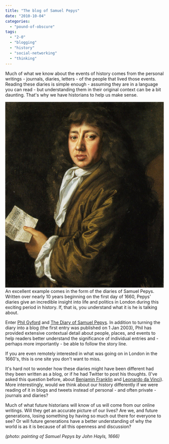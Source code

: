 ```yaml
---
title: "The blog of Samuel Pepys"
date: "2010-10-04"
categories: 
  - "pound-of-obscure"
tags: 
  - "2-0"
  - "blogging"
  - "history"
  - "social-networking"
  - "thinking"
---
```


Much of what we know about the events of history comes from the personal writings - journals, diaries, letters - of the people that lived those events. Reading these diaries is simple enough - assuming they are in a language you can read - but understanding them in their original context can be a bit daunting. That's why we have historians to help us make sense.

![](images/Samuel_Pepys.jpg "Samuel Pepys")An excellent example comes in the form of the diaries of Samuel Pepys. Written over nearly 10 years beginning on the first day of 1660, Pepys' diaries give an incredible insight into life and politics in London during this exciting period in history. If, that is, you understand what it is he is talking about.

Enter [Phil Gyford](http://www.gyford.com/) and [The Diary of Samuel Pepys](http://www.pepysdiary.com/). In addition to turning the diary into a blog (the first entry was published on 1 Jan 2003), Phil has provided extensive contextual detail about people, places, and events to help readers better understand the significance of individual entries and - perhaps more importantly - be able to follow the story line.

If you are even remotely interested in what was going on in London in the 1660's, this is one site you don't want to miss.

It's hard not to wonder how these diaries might have been different had they been written as a blog, or if he had Twitter to post his thoughts. (I've asked this question before, about [Benjamin Franklin](http://blog.gbrettmiller.com/the-blogs-of-benjamin-franklin/) and [Leonardo da Vinci](http://nsl.gbrettmiller.com/2007/the-blogs-of-leonardo-da-vinci)). More interestingly, would we think about our history differently if we were reading of it in blogs and tweets instead of personal - and often private - journals and diaries?

Much of what future historians will know of us will come from our online writings. Will they get an accurate picture of our lives? Are we, and future generations, losing something by having so much out there for everyone to see? Or will future generations have a better understanding of why the world is as it is because of all this openness and discussion?

_(photo: painting of Samuel Pepys by John Hayls, 1666)_
